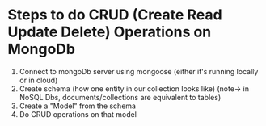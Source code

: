 # Steps to do CRUD (Create Read Update Delete) Operations on MongoDb

1. Connect to mongoDb server using mongoose (either it's running locally or in cloud)
2. Create schema (how one entity in our collection looks like)
   (note-> in NoSQL Dbs, documents/collections are equivalent to tables)
3. Create a "Model" from the schema
4. Do CRUD operations on that model